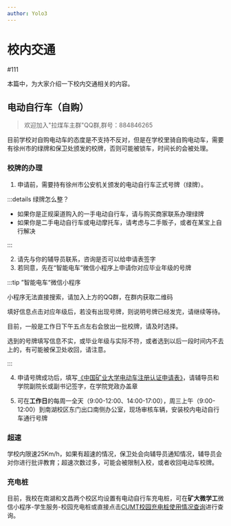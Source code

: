 ```yaml
---
author: Yolo3
---
```


# 校内交通

#111

本篇中，为大家介绍一下校内交通相关的内容。

## 电动自行车（自购）

> 欢迎加入"拉煤车主群"QQ群,群号：884846265

目前学校对自购电动车的态度是不支持不反对，但是在学校里骑自购电动车，需要有徐州市的绿牌和保卫处颁发的校牌，否则可能被锁车，时间长的会被处理。

### 校牌的办理

1. 申请前，需要持有徐州市公安机关颁发的电动自行车正式号牌（绿牌）。

:::details 绿牌怎么整？

- 如果你是正规渠道购入的一手电动自行车，请与购买商家联系办理绿牌
- 如果你是二手电动自行车或电动摩托车，请考虑与二手贩子，或者在某宝上自行解决

:::

2. 请先与你的辅导员联系，咨询是否可以给申请表签字
3. 若同意，先在“智能电车”微信小程序上申请你对应毕业年级的号牌

:::tip ”智能电车“微信小程序

小程序无法直接搜索，请加入上方的QQ群，在群内获取二维码

填好信息点击对应年级后，若没有出现号牌，则说明号牌已经发完，请继续等待。

目前，一般是工作日下午五点左右会放出一批校牌，请及时选择。

选到的号牌填写信息不实，或毕业年级与实际不符，或者选到以后一段时间内不去上的，有可能被保卫处收回，请注意。

:::

4. 申请号牌成功后，填写[《中国矿业大学电动车注册认证申请表》](https://www.123684.com/s/JSySVv-s5CWh)，请辅导员和学院副院长或副书记签字，在学院党政办盖章

5. 可在**工作日**的每周一全天（9:00-12:00、14:00-17:00），周三上午（9:00-12:00）到南湖校区东门出口南侧办公室，现场审核车辆，安装校内电动自行车通行号牌

### 超速

学校内限速25Km/h，如果有超速的情况，保卫处会向辅导员通知情况，辅导员会对你进行批评教育；超速次数过多，可能会被限制入校，或者收回电动车校牌。

### 充电桩

目前，我校在南湖和文昌两个校区均设置有电动自行车充电桩，可在**矿大微学工**微信小程序-学生服务-校园充电桩或直接点击[CUMT校园充电桩使用情况查询](https://cdz.cumt.asia:12333/)进行查询。

